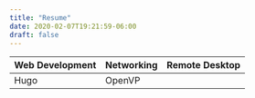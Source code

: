 ```yaml
---
title: "Resume"
date: 2020-02-07T19:21:59-06:00
draft: false
---
```

| Web Development | Networking | Remote Desktop |
| ---------------------- | ---------------------- | ---------------------- |
| Hugo | OpenVP
<!--stackedit_data:
eyJoaXN0b3J5IjpbLTE5MDgwNzUzMjhdfQ==
-->